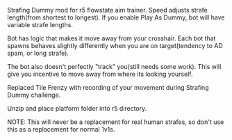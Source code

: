 Strafing Dummy mod for r5 flowstate aim trainer. Speed adjusts strafe length(from shortest to longest). If you enable Play As Dummy, bot will have variable strafe lengths.

Bot has logic that makes it move away from your crosshair. Each bot that spawns behaves slightly differently when you are on target(tendency to AD spam, or long strafe).

The bot also doesn't perfectly "track" you(still needs some work). This will give you incentive to move away from where its looking yourself.

Replaced Tile Frenzy with recording of your movement during Strafing Dummy challenge.

Unzip and place platform folder into r5 directory.

NOTE: This will never be a replacement for real human strafes, so don't use this as a replacement for normal 1v1s.
